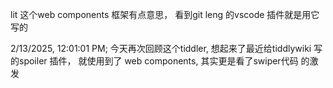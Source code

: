 lit 这个web components 框架有点意思， 看到git leng 的vscode 插件就是用它写的

2/13/2025, 12:01:01 PM; 今天再次回顾这个tiddler, 想起来了最近给tiddlywiki 写的spoiler 插件， 就使用到了 web components, 其实更是看了swiper代码 的激发
